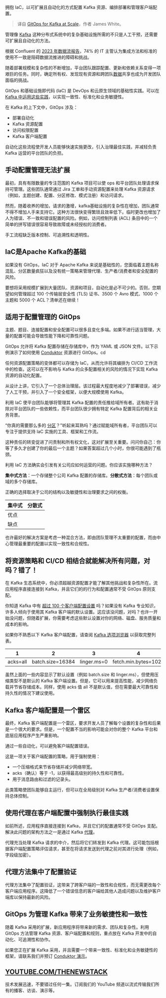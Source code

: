 
<!--
title: Kafka的大规模GitOps
cover: https://cdn.thenewstack.io/media/2024/05/bf7c9f79-01.-cover@2x.png
-->

拥抱 IaC，以可扩展且自动化的方式配置 Kafka 资源、编排部署和管理客户端配置。

> 译自 [GitOps for Kafka at Scale](https://thenewstack.io/gitops-for-kafka-at-scale/)，作者 James White。

管理像 [Kafka](https://thenewstack.io/top-10-tools-for-kafka-engineers/) 这种分布式系统中的复杂基础设施所需的不只是人工干预，还需要可扩展且自动化的方法。

根据 Confluent 的 [2023 年数据流报告](https://assets.confluent.io/m/52436fc9cd4844f4/original/20230510-RPT-Data_Streaming_Report.pdf?utm_medium=report&utm_campaign=tm.campaigns_cd.brand-2023q2-brandhub&session_ref=https://www.google.com/)，74% 的 IT 主管认为集成方法和标准的使用不一致是阻碍数据流推进的障碍和挑战。

随着部署规模和复杂性的不断增加，平台团队跟踪配置、更新和依赖关系变得一项艰巨的任务。同时，确定所有权、发现现有资源和跨团队[数据](https://thenewstack.io/data/)共享也成为开发团队面临的挑战。

GitOps 和基础设施即代码 (IaC) 是 DevOps 和云原生领域的基础性实践。可以在 [Kafka 中运用这些实践](https://thenewstack.io/protect-sensitive-data-and-prevent-bad-practices-in-apache-kafka/)，以实现一致性、标准化和业务敏捷性。

在 Kafka 的上下文中，GitOps 涉及：

- 部署自动化
- Kafka 资源配置
- 访问权限配置
- Kafka 客户端配置

自动化这些流程使开发人员能够快速实施更改，引入治理最佳实践，并减轻负责 Kafka 运营的平台团队的负担。

## 手动配置管理无法扩展 

最初，具有有限数量的专注范围的 Kafka 项目可以使 ops 和平台团队处理请求保持可管理。这些团队通常通过 Jira 工单和手动资源配置来处理 Kafka 资源请求（例如，主题创建、配置、分区修改、模式注册）和访问请求。

然而，随着收养的增加，请求的激增，kafka基础设施的复杂性在增加，团队通常不得不增加人手来支持它。这种方法很快变得繁琐且效率低下。临时更改也增加了人为错误、不一致和错误配置的风险。例如，访问控制列表 (ACL) 条目中的一个简单的拼写错误很容易导致故障或未经授权的消费者。

手工流程缺乏版本控制、可追溯性和透明性。

## IaC是Apache Kafka的基础

如果没有 GitOps，IaC 对于 Apache Kafka 来说是基础性的，您面临着主题名称混乱、分区数量疯狂以及没有统一策略来管理代理、生产者/消费者和安全配置的风险。

要想将采用规模扩展到大量团队、资源和项目，自动化是必不可少的。否则，您期望如何管理超过 100 个传输层安全性 (TLS) 证书、3500 个 Avro 模式、1000 个主题和 5000 个 ACL？清单还在继续！

## 适用于配置管理的 GitOps 

主题、题目、连接配置和安全配置可以很多且变化多端。如果不进行适当管理，大量的配置可能会导致性能下降和可靠性问题。

GitOps 允许将 Kafka 配置存储在存储库中，作为 YAML 或 JSON 文件。以下示例演示了如何使用 [Conduktor](https://conduktor.io/) 资源进行 GitOps。cd



任何资源配置策略的变体都可以存储为 IaC，从而允许将其编排为 CI/CD 工作流中的检查。这可以在不影响与 Kafka 的众多配置相关的风险的情况下实现 Kafka 资源的自动化配置。

从设计上讲，它引入了一个总体治理层。该过程最大程度地减少了部署错误，减少了人工干预，并引入了一个安全框架，以便大规模使用 Kafka。

利用 IaC 使平台团队能够将管理其 Kafka 配置的责任推给域所有者。这有助于消除对平台团队的一些依赖性，而平台团队很少拥有特定 Kafka 配置背后的相关业务背景。

“你真的需要那么多的 [分区](https://www.conduktor.io/kafka/kafka-topics-choosing-the-replication-factor-and-partitions-count/)？”听起来耳熟吗？通过赋能域所有者，平台团队可以专注于提供支持 IaC 实施的工具、框架和工作流。

这种责任的转变促进了问责制和所有权文化，这对扩展至关重要。问问你自己：你等了多久才创建了你的最后一个主题？如果答案超过几个小时，你很可能遇到了瓶颈。

利用 IaC 方法确实会引发有关公司应如何运营的问题。你应该实施哪种方法？

**集中式方法**：一个存储整个公司 Kafka 配置的存储库。**分散式方法**：每个团队或域的多个存储库。

正确的选择取决于公司的结构以及敏捷性和治理要求之间的权衡。

| 集中式 | 分散式 |
|---|---|
| 优点 | |
| 缺点 | |

也许最好的解决方案是考虑一种混合方法，即由团队管理不太重要的配置，而由中心管理最重要的配置以实现一致性和合规性。

## 将资源策略和 CI/CD 相结合就能解决所有问题，对吗？错了！

在 Kafka 生态系统中，你必须超越资源配置才能了解其他挑战和复杂性所在。流应用程序直接连接到 Kafka，并且它们的的行为和配置通常不受 GitOps 原则支配。

你知道 Kafka 中有 [超过 100 个客户端配置设置](https://www.conduktor.io/kafka/kafka-options-explorer/) 吗？如果没有 Kafka 专业知识，许多人倾向于使用其 Kafka 客户端的默认设置。这应该没问题，对吗？也许一开始没问题，但随着扩展，你需要考虑这些默认设置对你的网络、磁盘、服务质量和成本的影响。

如果你不熟悉以下 Kafka 客户端配置，请查阅 [Kafka 选项浏览器](https://www.conduktor.io/kafka/kafka-options-explorer/) 以获取完整列表。

| 1 | 2 | 3 | 4 | 5 |
|---|---|---|---|---|
| acks=all | batch.size=16384 | linger.ms=0 | fetch.min.bytes=1024 | compression.type=lz4 |

虽然上面的一些内容显示了默认设置（例如 batch.size 和 linger.ms），但使用压缩类型不是默认的 Kafka 客户端设置。但是，它可以用来提高性能，减少网络负载并节省存储成本。同样，使用 acks 值 all 不是默认值，但在需要最大可靠性和持久性的情况下建议使用。

## Kafka 客户端配置是一个雷区

最终，Kafka 客户端配置是一个雷区，要求开发人员了解每个设置的复杂性和后果是一个很大的要求。但是，一个配置不当的影响可能会对你的整个 Kafka 平台和底层应用程序产生严重影响。

通过一些自动化，可以避免客户端配置错误。

这是一项关于客户端配置的策略，用于强制使用：

- 一个压缩格式来节省存储并减少网络带宽。
- acks（确认）等于 -1，以获得最高级别的持久性和可靠性。
- 用于消息路由和过滤的记录头。

此类策略使团队能够自主运行，但可以在全局级别对 Kafka 生产者/消费者设置保持总体控制。

## 使用代理在客户端配置中强制执行最佳实践

如前所述，应用程序直接连接到 Kafka，并且它们的配置通常不受 GitOps 支配。解决此问题的架构方法之一是通过 Kafka [代理](https://docs.conduktor.io/gateway/)。

代理充当处理 Kafka 请求的中介，然后将它们转发到 Kafka 代理。这可能包括根据客户端配置策略评估请求，甚至在将请求发送到代理之前对其进行处理（例如，字段级加密）。
## 代理方法集中了配置验证

代理方法集中了配置验证，这带来了跨客户端的一致性和合规性，而无需更改每个客户端应用程序。这降低了一个错误信息的客户端给其他人造成问题以及维护客户端库以保持最新的风险。

## GitOps 为管理 Kafka 带来了业务敏捷性和一致性

随着 Kafka 采用的扩展，新应用程序将带来新的需求、团队和复杂性。利用 GitOps 方法管理 Kafka 资源、客户端配置和规则，重点放在 Kafka 开发中的自动化、可追溯性和协作。

如果您正在扩展 Kafka 采用，并且需要一个带来一致性、标准化和业务敏捷性的框架，请联系我们并预订 [Conduktor 演示](https://www.conduktor.io/contact/demo/)。

## [YOUTUBE.COM/THENEWSTACK](https://youtube.com/thenewstack?sub_confirmation=1)

技术发展迅速，不要错过任何一集。订阅我们的 YouTube 频道以流式传输我们所有的播客、访谈、演示等。